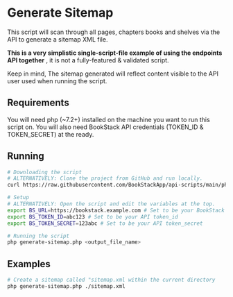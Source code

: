 # Generate Sitemap

This script will scan through all pages, chapters books and shelves via the API to generate a sitemap XML file.

**This is a very simplistic single-script-file example of using the endpoints API together**
, it is not a fully-featured & validated script. 

Keep in mind, The sitemap generated will reflect content visible to the API user used when running the script. 

## Requirements

You will need php (~7.2+) installed on the machine you want to run this script on.
You will also need BookStack API credentials (TOKEN_ID & TOKEN_SECRET) at the ready.

## Running

```bash
# Downloading the script
# ALTERNATIVELY: Clone the project from GitHub and run locally.
curl https://raw.githubusercontent.com/BookStackApp/api-scripts/main/php-generate-sitemap/generate-sitemap.php > generate-sitemap.php

# Setup
# ALTERNATIVELY: Open the script and edit the variables at the top.
export BS_URL=https://bookstack.example.com # Set to be your BookStack base URL
export BS_TOKEN_ID=abc123 # Set to be your API token_id
export BS_TOKEN_SECRET=123abc # Set to be your API token_secret

# Running the script
php generate-sitemap.php <output_file_name>
```

## Examples

```bash
# Create a sitemap called "sitemap.xml within the current directory
php generate-sitemap.php ./sitemap.xml
```